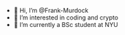 - 👋 Hi, I’m @Frank-Murdock
- 👀 I’m interested in coding and crypto
- 🌱 I’m currently a BSc student at NYU

<!---
Frank-Murdock/Frank-Murdock is a ✨ special ✨ repository because its `README.md` (this file) appears on your GitHub profile.
You can click the Preview link to take a look at your changes.
--->
